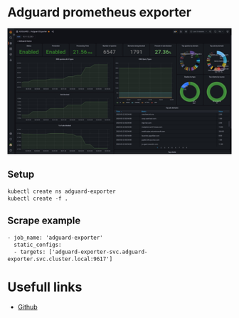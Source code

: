 # Adguard prometheus exporter

[![topology](../../../../static/images/adguard-monitoring.jpeg)]()

## Setup
```
kubectl create ns adguard-exporter
kubectl create -f .
```

## Scrape example
```
- job_name: 'adguard-exporter'
  static_configs:
  - targets: ['adguard-exporter-svc.adguard-exporter.svc.cluster.local:9617']
```

# Usefull links
- [Github](https://github.com/ebrianne/adguard-exporter)